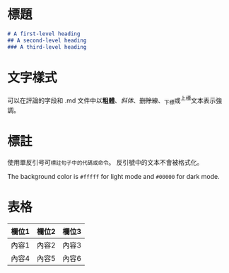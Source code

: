 # 標題

```markdown
# A first-level heading
## A second-level heading
### A third-level heading
```


# 文字樣式

可以在評論的字段和 .md 文件中以**粗體**、_斜体_、~~删除線~~、<sub>下標</sub>或<sup>上標</sup>文本表示強調。


# 標註

使用單反引号可`標註句子中的代碼或命令`。 反引號中的文本不會被格式化。

The background color is `#fffff` for light mode and `#00000` for dark mode.


# 表格

|欄位1|欄位2|欄位3|
|----|-----|-----|
|內容1|內容2|內容3|
|內容4|內容5|內容6|